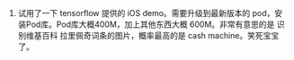 01. 试用了一下 tensorflow 提供的 iOS demo。需要升级到最新版本的 pod，安装Pod库。Pod库大概400M，加上其他东西大概 600M。非常有意思的是 识别维基百科 拉里佩奇词条的图片，概率最高的是 cash machine。笑死宝宝了。
